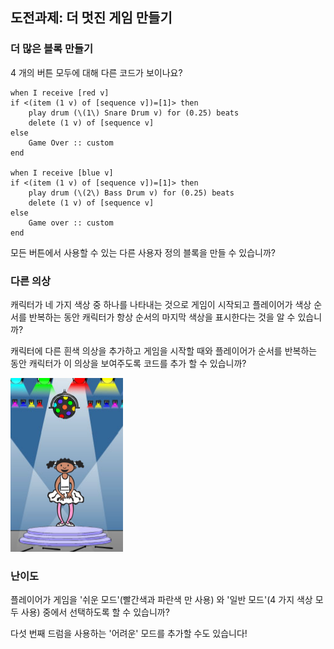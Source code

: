 ## 도전과제: 더 멋진 게임 만들기

### 더 많은 블록 만들기

4 개의 버튼 모두에 대해 다른 코드가 보이나요?

```blocks3
when I receive [red v]
if <(item (1 v) of [sequence v])=[1]> then
    play drum (\(1\) Snare Drum v) for (0.25) beats
    delete (1 v) of [sequence v]
else
    Game Over :: custom
end

when I receive [blue v]
if <(item (1 v) of [sequence v])=[1]> then
    play drum (\(2\) Bass Drum v) for (0.25) beats
    delete (1 v) of [sequence v]
else
    Game over :: custom
end
```

모든 버튼에서 사용할 수 있는 다른 사용자 정의 블록을 만들 수 있습니까?

### 다른 의상

캐릭터가 네 가지 색상 중 하나를 나타내는 것으로 게임이 시작되고 플레이어가 색상 순서를 반복하는 동안 캐릭터가 항상 순서의 마지막 색상을 표시한다는 것을 알 수 있습니까?

캐릭터에 다른 흰색 의상을 추가하고 게임을 시작할 때와 플레이어가 순서를 반복하는 동안 캐릭터가 이 의상을 보여주도록 코드를 추가 할 수 있습니까?

![스크린샷](images/colour-white.png)

### 난이도

플레이어가 게임을 '쉬운 모드'(빨간색과 파란색 만 사용) 와 '일반 모드'(4 가지 색상 모두 사용) 중에서 선택하도록 할 수 있습니까?

다섯 번째 드럼을 사용하는 '어려운' 모드를 추가할 수도 있습니다!